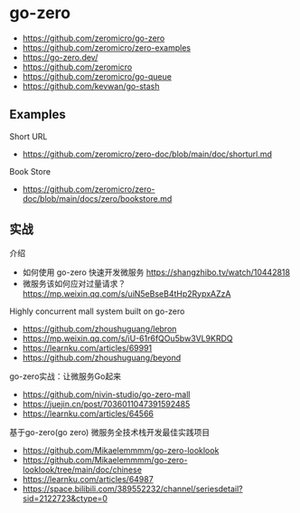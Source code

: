 # go-zero
- https://github.com/zeromicro/go-zero
- https://github.com/zeromicro/zero-examples
- https://go-zero.dev/
- https://github.com/zeromicro
- https://github.com/zeromicro/go-queue
- https://github.com/kevwan/go-stash


## Examples
Short URL
- https://github.com/zeromicro/zero-doc/blob/main/doc/shorturl.md

Book Store
- https://github.com/zeromicro/zero-doc/blob/main/docs/zero/bookstore.md


## 实战
介绍
- 如何使用 go-zero 快速开发微服务 https://shangzhibo.tv/watch/10442818
- 微服务该如何应对过量请求？https://mp.weixin.qq.com/s/uiN5eBseB4tHp2RypxAZzA

Highly concurrent mall system built on go-zero
- https://github.com/zhoushuguang/lebron
- https://mp.weixin.qq.com/s/iU-61r6fQOu5bw3VL9KRDQ
- https://learnku.com/articles/69991
- https://github.com/zhoushuguang/beyond

go-zero实战：让微服务Go起来
- https://github.com/nivin-studio/go-zero-mall
- https://juejin.cn/post/7036011047391592485
- https://learnku.com/articles/64566

基于go-zero(go zero) 微服务全技术栈开发最佳实践项目
- https://github.com/Mikaelemmmm/go-zero-looklook
- https://github.com/Mikaelemmmm/go-zero-looklook/tree/main/doc/chinese
- https://learnku.com/articles/64987
- https://space.bilibili.com/389552232/channel/seriesdetail?sid=2122723&ctype=0


